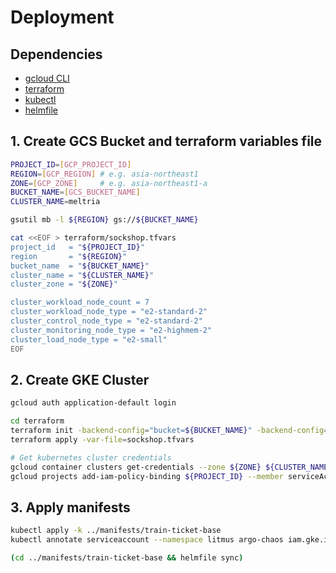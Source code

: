 # Deployment

## Dependencies

- [gcloud CLI](https://cloud.google.com/sdk/gcloud)
- [terraform](https://github.com/hashicorp/terraform)
- [kubectl](https://kubernetes.io/docs/tasks/tools/)
- [helmfile](https://github.com/helmfile/helmfile)

## 1. Create GCS Bucket and terraform variables file

```bash
PROJECT_ID=[GCP_PROJECT_ID]
REGION=[GCP_REGION] # e.g. asia-northeast1
ZONE=[GCP_ZONE]     # e.g. asia-northeast1-a
BUCKET_NAME=[GCS_BUCKET_NAME]
CLUSTER_NAME=meltria

gsutil mb -l ${REGION} gs://${BUCKET_NAME}

cat <<EOF > terraform/sockshop.tfvars
project_id   = "${PROJECT_ID}"
region       = "${REGION}"
bucket_name  = "${BUCKET_NAME}"
cluster_name = "${CLUSTER_NAME}"
cluster_zone = "${ZONE}"

cluster_workload_node_count = 7
cluster_workload_node_type = "e2-standard-2"
cluster_control_node_type = "e2-standard-2"
cluster_monitoring_node_type = "e2-highmem-2"
cluster_load_node_type = "e2-small"
EOF
```

## 2. Create GKE Cluster

```bash
gcloud auth application-default login

cd terraform
terraform init -backend-config="bucket=${BUCKET_NAME}" -backend-config="prefix=terraform/state"
terraform apply -var-file=sockshop.tfvars

# Get kubernetes cluster credentials
gcloud container clusters get-credentials --zone ${ZONE} ${CLUSTER_NAME}
gcloud projects add-iam-policy-binding ${PROJECT_ID} --member serviceAccount:${CLUSTER_NAME}@${PROJECT_ID}.iam.gserviceaccount.com --role roles/storage.objectAdmin
```

## 3. Apply manifests

```bash
kubectl apply -k ../manifests/train-ticket-base
kubectl annotate serviceaccount --namespace litmus argo-chaos iam.gke.io/gcp-service-account=${CLUSTER_NAME}@${PROJECT_ID}-sa.iam.gserviceaccount.com

(cd ../manifests/train-ticket-base && helmfile sync)
```
